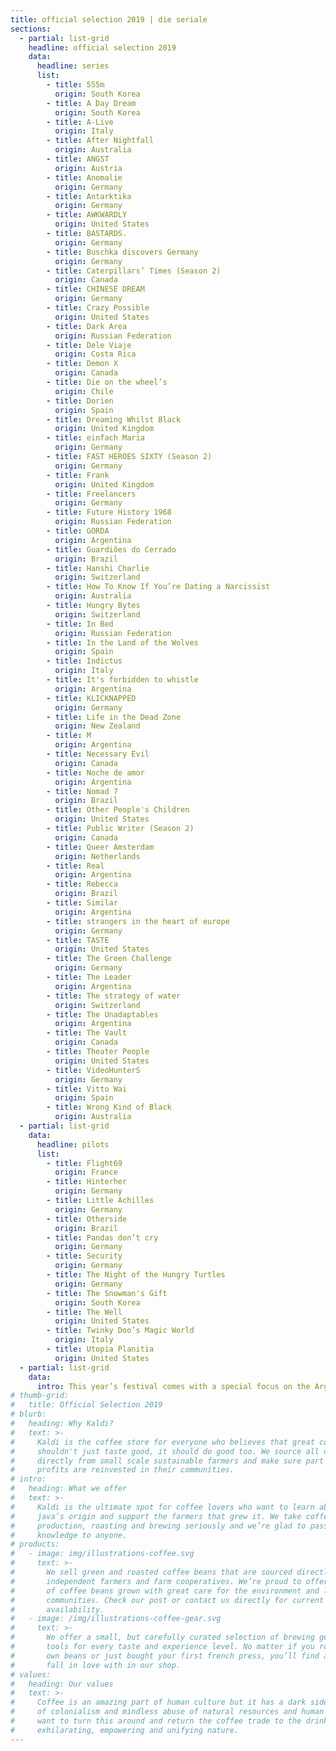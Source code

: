 ```yaml
---
title: official selection 2019 | die seriale
sections:
  - partial: list-grid
    headline: official selection 2019
    data:
      headline: series
      list:
        - title: 555m
          origin: South Korea
        - title: A Day Dream	
          origin: South Korea
        - title: A-Live
          origin: Italy
        - title: After Nightfall	
          origin: Australia
        - title: ANGST	
          origin: Austria
        - title: Anomalie	
          origin: Germany
        - title: Antarktika	
          origin: Germany
        - title: AWKWARDLY	
          origin: United States
        - title: BASTARDS.
          origin: Germany
        - title: Buschka discovers Germany	
          origin: Germany
        - title: Caterpillars’ Times (Season 2)
          origin: Canada
        - title: CHINESE DREAM	
          origin: Germany
        - title: Crazy Possible 	
          origin: United States
        - title: Dark Area 
          origin: Russian Federation
        - title: Dele Viaje	
          origin: Costa Rica
        - title: Demon X 	
          origin: Canada
        - title: Die on the wheel’s
          origin: Chile
        - title: Dorien 	
          origin: Spain
        - title: Dreaming Whilst Black 	
          origin: United Kingdom
        - title: einfach Maria	
          origin: Germany
        - title: FAST HEROES SIXTY (Season 2)
          origin: Germany
        - title: Frank 	
          origin: United Kingdom
        - title: Freelancers	
          origin: Germany
        - title: Future History 1968 	
          origin: Russian Federation
        - title: GORDA
          origin: Argentina
        - title: Guardiões do Cerrado	
          origin: Brazil
        - title: Hanshi Charlie	
          origin: Switzerland
        - title: How To Know If You’re Dating a Narcissist
          origin: Australia
        - title: Hungry Bytes	
          origin: Switzerland
        - title: In Bed 	
          origin: Russian Federation
        - title: In the Land of the Wolves
          origin: Spain
        - title: Indictus	
          origin: Italy
        - title: It's forbidden to whistle
          origin: Argentina
        - title: KLICKNAPPED	
          origin: Germany
        - title: Life in the Dead Zone
          origin: New Zealand
        - title: M
          origin: Argentina
        - title: Necessary Evil 	
          origin: Canada
        - title: Noche de amor
          origin: Argentina
        - title: Nomad 7 	
          origin: Brazil
        - title: Other People's Children	
          origin: United States
        - title: Public Writer (Season 2)
          origin: Canada
        - title: Queer Amsterdam	
          origin: Netherlands
        - title: Real
          origin: Argentina
        - title: Rebecca 	
          origin: Brazil
        - title: Similar
          origin: Argentina
        - title: strangers in the heart of europe
          origin: Germany
        - title: TASTE	
          origin: United States
        - title: The Green Challenge	
          origin: Germany
        - title: The Leader
          origin: Argentina
        - title: The strategy of water 	
          origin: Switzerland
        - title: The Unadaptables
          origin: Argentina
        - title: The Vault 	
          origin: Canada
        - title: Theater People	
          origin: United States
        - title: VideoHunterS 	
          origin: Germany
        - title: Vitto Wai	
          origin: Spain
        - title: Wrong Kind of Black	
          origin: Australia
  - partial: list-grid
    data:
      headline: pilots
      list:
        - title: Flight69	
          origin: France
        - title: Hinterher	
          origin: Germany
        - title: Little Achilles 	
          origin: Germany
        - title: Otherside	
          origin: Brazil
        - title: Pandas don’t cry 	
          origin: Germany
        - title: Security	
          origin: Germany
        - title: The Night of the Hungry Turtles
          origin: Germany
        - title: The Snowman's Gift	
          origin: South Korea
        - title: The Well 	
          origin: United States
        - title: Twinky Doo’s Magic World	
          origin: Italy
        - title: Utopia Planitia 	
          origin: United States
  - partial: list-grid
    data:
      intro: This year’s festival comes with a special focus on the Argentinian landscape of short form digital content. This special selection of Argentinian series will be announced on March 31, 2019.
# thumb-grid:
#   title: Official Selection 2019
# blurb:
#   heading: Why Kaldi?
#   text: >-
#     Kaldi is the coffee store for everyone who believes that great coffee
#     shouldn't just taste good, it should do good too. We source all of our beans
#     directly from small scale sustainable farmers and make sure part of the
#     profits are reinvested in their communities.
# intro:
#   heading: What we offer
#   text: >-
#     Kaldi is the ultimate spot for coffee lovers who want to learn about their
#     java’s origin and support the farmers that grew it. We take coffee
#     production, roasting and brewing seriously and we’re glad to pass that
#     knowledge to anyone.
# products:
#   - image: img/illustrations-coffee.svg
#     text: >-
#       We sell green and roasted coffee beans that are sourced directly from
#       independent farmers and farm cooperatives. We’re proud to offer a variety
#       of coffee beans grown with great care for the environment and local
#       communities. Check our post or contact us directly for current
#       availability.
#   - image: /img/illustrations-coffee-gear.svg
#     text: >-
#       We offer a small, but carefully curated selection of brewing gear and
#       tools for every taste and experience level. No matter if you roast your
#       own beans or just bought your first french press, you’ll find a gadget to
#       fall in love with in our shop.
# values:
#   heading: Our values
#   text: >-
#     Coffee is an amazing part of human culture but it has a dark side too – one
#     of colonialism and mindless abuse of natural resources and human lives. We
#     want to turn this around and return the coffee trade to the drink’s
#     exhilarating, empowering and unifying nature.
---
```

